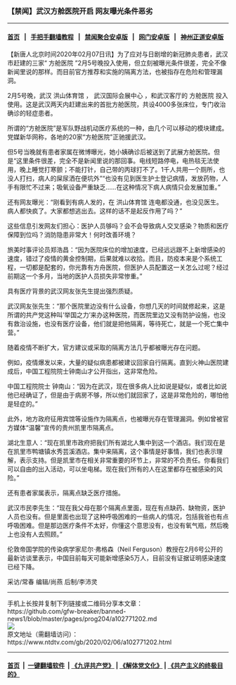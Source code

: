### 【禁闻】武汉方舱医院开启 网友曝光条件恶劣
------------------------

#### [首页](https://github.com/gfw-breaker/banned-news1/blob/master/README.md) &nbsp;&nbsp;|&nbsp;&nbsp; [手把手翻墙教程](https://github.com/gfw-breaker/guides/wiki) &nbsp;&nbsp;|&nbsp;&nbsp; [禁闻聚合安卓版](https://github.com/gfw-breaker/bn-android) &nbsp;&nbsp;|&nbsp;&nbsp; [网门安卓版](https://github.com/oGate2/oGate) &nbsp;&nbsp;|&nbsp;&nbsp; [神州正道安卓版](https://github.com/SzzdOgate/update) 



<div><div class="post_content" itemprop="articleBody">
 <p>
  【新唐人北京时间2020年02月07日讯】为了应对与日剧增的新冠肺炎患者，武汉市赶建的三家“
  <ok href="https://www.ntdtv.com/gb/方舱医院.htm">
   方舱医院
  </ok>
  ”2月5号晚投入使用，但立刻被曝光条件很差，完全不像新闻里说的那样。而目前官方推荐和实施的隔离方法，也被指存在危险和管理漏洞。
 </p>
 <p>
  2月5号晚，武汉
  <ok href="https://www.ntdtv.com/gb/洪山体育馆.htm">
   洪山体育馆
  </ok>
  ，
  <ok href="https://www.ntdtv.com/gb/武汉国际会展中心.htm">
   武汉国际会展中心
  </ok>
  ，和武汉客厅的
  <ok href="https://www.ntdtv.com/gb/方舱医院.htm">
   方舱医院
  </ok>
  投入使用。这是武汉两天内赶建出来的首批方舱医院，共设4000多张床位，专门收治确诊的轻症患者。
 </p>
 <p>
  所谓的“方舱医院”是军队野战机动医疗系统的一种，由几个可以移动的模块建成。党媒新华网称，各地的20家“方舱医院”正驰援武汉。
 </p>
 <p>
  但5号当晚就有患者家属在微博曝光，她小姨确诊后被送到了武展方舱医院。但是“这里条件很差，完全不是新闻里说的那回事。电线短路停电，电热毯无法使用，晚上睡觉打寒颤；不能打针，自己带的丙球打不了。1千人共用一个厕所，也没人打扫，病人的屎尿洒在便坑外”“也没有见到医生护士登记病情，发放药物，人手有限忙不过来；吸氧设备严重缺乏……在这种情况下病人病情只会发展加重。”
 </p>
 <p>
  还有网友曝光：“刚看到有病人发的，在
  <ok href="https://www.ntdtv.com/gb/洪山体育馆.htm">
   洪山体育馆
  </ok>
  连电都没通，也没见医生。病人都快疯了。大家都想逃出去。这样的话不是起反作用了吗？”
 </p>
 <p>
  这些信息引发网友们担心：医护人员够吗？会不会导致病人交叉感染？物质和医疗保障到位吗？消防隐患非常大！何时改善环境？
 </p>
 <p>
  旅美时事评论员郑浩昌：“因为医院床位的增加速度，已经远远跟不上新增感染的速度，错过了疫情的黄金控制期，后果就难以收拾。而且，防疫本来是个系统工程，一切都是配套的，你光靠有方舟医院，但医护人员配置这一关怎么过呢？经过前期这一个多月，当地的医护人员损失非常惨重。”
 </p>
 <p>
  具有医疗背景的武汉网友张先生提出强烈质疑。
 </p>
 <p>
  武汉网友张先生：“那个医院里边没有什么设备，你想几天的时间就修起来，这是所谓的共产党这种叫‘举国之力’来办这种医院，而医院里边又没有防护设施，也没有救治设施，也没有医疗设备，他们就是把他隔离，等待死亡，就是一个死亡集中营。”
 </p>
 <p>
  随着疫情不断扩大，官方建议或采取的隔离方法几乎都被曝光存在问题。
 </p>
 <p>
  例如，疫情爆发以来，大量的疑似病患都被建议回家自行隔离。直到火神山医院建成后，中国工程院院士钟南山才公开指出，这非常危险。
 </p>
 <p>
  中国工程院院士 钟南山：“因为在武汉，现在很多病人比如说是疑似，或者比如说他已经确证了，但是由于病房不够，所以他们就回家了，这是非常危险的，哪怕他是轻症的。”
 </p>
 <p>
  此外，地方政府征用宾馆等设施作为隔离点，也被曝光存在管理漏洞。例如曾被官方媒体“温馨”宣传的贵州凯里市隔离点。
 </p>
 <p>
  湖北生意人：“现在凯里市政府把我们所有湖北人集中到这一个酒店。我们现在是在凯里市鸭塘镇水秀芸溪酒店。集中来隔离，这个事情是好事情，我们也表示理解，表示支持。但是凯里市在相关非常重要的环节上，非常的不负责任。你看我们可以自由的出入活动，可以坐电梯。现在我们所有的人在这里都存在被感染的风险。”
 </p>
 <p>
  还有患者家属表示，隔离点缺乏医疗措施。
 </p>
 <p>
  武汉市民李先生：“现在我父母在那个隔离点里面，现在有点缺药、缺物资，医护人员也没有。但是里面也出现了这种呼吸困难的一些病人的情况，包括我爸也有点呼吸困难。但是那边医疗条件不太好，你懂这个意思没有，也没有氧气瓶，然后晚上也没有人去照顾。”
 </p>
 <p>
  伦敦帝国学院的传染病学家尼尔·弗格森（Neil Ferguson）教授在2月6号公开的最新访谈里表示，中国目前每天可能新增感染5万人，目前没有证据证明感染速度已经下降。
 </p>
 <p>
  采访/常春 编辑/尚燕 后制/李沛灵
 </p>
 <div class="single_ad">
 </div>
</div>
</div>
<hr/>
手机上长按并复制下列链接或二维码分享本文章：<br/>
https://github.com/gfw-breaker/banned-news1/blob/master/pages/prog204/a102771202.md <br/>
<a href='https://github.com/gfw-breaker/banned-news1/blob/master/pages/prog204/a102771202.md'><img src='https://github.com/gfw-breaker/banned-news1/blob/master/pages/prog204/a102771202.md.png'/></a> <br/>
原文地址（需翻墙访问）：https://www.ntdtv.com/gb/2020/02/06/a102771202.html


------------------------
#### [首页](https://github.com/gfw-breaker/banned-news1/blob/master/README.md) &nbsp;|&nbsp; [一键翻墙软件](https://github.com/gfw-breaker/nogfw/blob/master/README.md) &nbsp;| [《九评共产党》](https://github.com/gfw-breaker/9ping.md/blob/master/README.md#九评之一评共产党是什么) | [《解体党文化》](https://github.com/gfw-breaker/jtdwh.md/blob/master/README.md) | [《共产主义的终极目的》](https://github.com/gfw-breaker/gczydzjmd.md/blob/master/README.md)


<img src='http://gfw-breaker.win/banned-news/pages/prog204/a102771202.md' width='0px' height='0px'/>